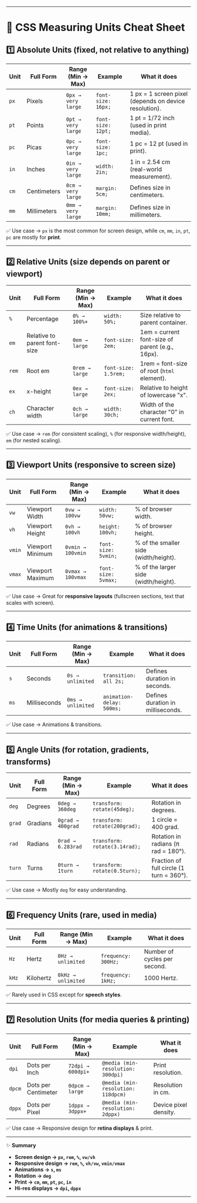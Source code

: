 
---

# 📏 CSS Measuring Units Cheat Sheet

## 1️⃣ **Absolute Units** (fixed, not relative to anything)

| **Unit** | **Full Form** | **Range (Min → Max)** | **Example**        | **What it does**                                      |
| -------- | ------------- | --------------------- | ------------------ | ----------------------------------------------------- |
| `px`     | Pixels        | `0px → very large`    | `font-size: 16px;` | 1 px = 1 screen pixel (depends on device resolution). |
| `pt`     | Points        | `0pt → very large`    | `font-size: 12pt;` | 1 pt = 1/72 inch (used in print media).               |
| `pc`     | Picas         | `0pc → very large`    | `font-size: 1pc;`  | 1 pc = 12 pt (used in print).                         |
| `in`     | Inches        | `0in → very large`    | `width: 2in;`      | 1 in = 2.54 cm (real-world measurement).              |
| `cm`     | Centimeters   | `0cm → very large`    | `margin: 5cm;`     | Defines size in centimeters.                          |
| `mm`     | Millimeters   | `0mm → very large`    | `margin: 10mm;`    | Defines size in millimeters.                          |

✅ Use case → `px` is the most common for screen design, while `cm`, `mm`, `in`, `pt`, `pc` are mostly for **print**.

---

## 2️⃣ **Relative Units** (size depends on parent or viewport)

| **Unit** | **Full Form**                | **Range (Min → Max)** | **Example**          | **What it does**                                |
| -------- | ---------------------------- | --------------------- | -------------------- | ----------------------------------------------- |
| `%`      | Percentage                   | `0% → 100%+`          | `width: 50%;`        | Size relative to parent container.              |
| `em`     | Relative to parent font-size | `0em → large`         | `font-size: 2em;`    | 1em = current font-size of parent (e.g., 16px). |
| `rem`    | Root em                      | `0rem → large`        | `font-size: 1.5rem;` | 1rem = font-size of root (`html` element).      |
| `ex`     | x-height                     | `0ex → large`         | `font-size: 2ex;`    | Relative to height of lowercase "x".            |
| `ch`     | Character width              | `0ch → large`         | `width: 30ch;`       | Width of the character "0" in current font.     |

✅ Use case → `rem` (for consistent scaling), `%` (for responsive width/height), `em` (for nested scaling).

---

## 3️⃣ **Viewport Units** (responsive to screen size)

| **Unit** | **Full Form**    | **Range (Min → Max)** | **Example**         | **What it does**                      |
| -------- | ---------------- | --------------------- | ------------------- | ------------------------------------- |
| `vw`     | Viewport Width   | `0vw → 100vw`         | `width: 50vw;`      | % of browser width.                   |
| `vh`     | Viewport Height  | `0vh → 100vh`         | `height: 100vh;`    | % of browser height.                  |
| `vmin`   | Viewport Minimum | `0vmin → 100vmin`     | `font-size: 5vmin;` | % of the smaller side (width/height). |
| `vmax`   | Viewport Maximum | `0vmax → 100vmax`     | `font-size: 5vmax;` | % of the larger side (width/height).  |

✅ Use case → Great for **responsive layouts** (fullscreen sections, text that scales with screen).

---

## 4️⃣ **Time Units** (for animations & transitions)

| **Unit** | **Full Form** | **Range (Min → Max)** | **Example**               | **What it does**                  |
| -------- | ------------- | --------------------- | ------------------------- | --------------------------------- |
| `s`      | Seconds       | `0s → unlimited`      | `transition: all 2s;`     | Defines duration in seconds.      |
| `ms`     | Milliseconds  | `0ms → unlimited`     | `animation-delay: 500ms;` | Defines duration in milliseconds. |

✅ Use case → Animations & transitions.

---

## 5️⃣ **Angle Units** (for rotation, gradients, transforms)

| **Unit** | **Full Form** | **Range (Min → Max)** | **Example**                   | **What it does**                         |
| -------- | ------------- | --------------------- | ----------------------------- | ---------------------------------------- |
| `deg`    | Degrees       | `0deg → 360deg`       | `transform: rotate(45deg);`   | Rotation in degrees.                     |
| `grad`   | Gradians      | `0grad → 400grad`     | `transform: rotate(200grad);` | 1 circle = 400 grad.                     |
| `rad`    | Radians       | `0rad → 6.283rad`     | `transform: rotate(3.14rad);` | Rotation in radians (π rad = 180°).      |
| `turn`   | Turns         | `0turn → 1turn`       | `transform: rotate(0.5turn);` | Fraction of full circle (1 turn = 360°). |

✅ Use case → Mostly `deg` for easy understanding.

---

## 6️⃣ **Frequency Units** (rare, used in media)

| **Unit** | **Full Form** | **Range (Min → Max)** | **Example**         | **What it does**             |
| -------- | ------------- | --------------------- | ------------------- | ---------------------------- |
| `Hz`     | Hertz         | `0Hz → unlimited`     | `frequency: 300Hz;` | Number of cycles per second. |
| `kHz`    | Kilohertz     | `0kHz → unlimited`    | `frequency: 1kHz;`  | 1000 Hertz.                  |

✅ Rarely used in CSS except for **speech styles**.

---

## 7️⃣ **Resolution Units** (for media queries & printing)

| **Unit** | **Full Form**       | **Range (Min → Max)** | **Example**                        | **What it does**      |
| -------- | ------------------- | --------------------- | ---------------------------------- | --------------------- |
| `dpi`    | Dots per Inch       | `72dpi → 600dpi+`     | `@media (min-resolution: 300dpi)`  | Print resolution.     |
| `dpcm`   | Dots per Centimeter | `0dpcm → large`       | `@media (min-resolution: 118dpcm)` | Resolution in cm.     |
| `dppx`   | Dots per Pixel      | `1dppx → 3dppx+`      | `@media (min-resolution: 2dppx)`   | Device pixel density. |

✅ Use case → Responsive design for **retina displays** & print.

---

✨ **Summary**

* **Screen design → `px`, `rem`, `%`, `vw/vh`**
* **Responsive design → `rem`, `%`, `vh/vw`, `vmin/vmax`**
* **Animations → `s`, `ms`**
* **Rotation → `deg`**
* **Print → `cm`, `mm`, `pt`, `pc`, `in`**
* **Hi-res displays → `dpi`, `dppx`**

---
